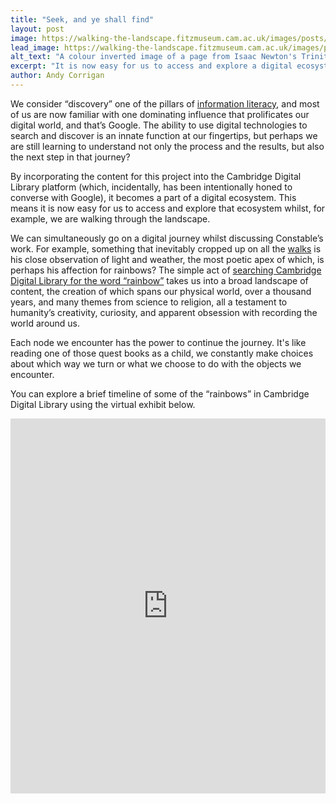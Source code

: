 ```yaml
---
title: "Seek, and ye shall find"
layout: post
image: https://walking-the-landscape.fitzmuseum.cam.ac.uk/images/posts/MS-ADD-03996-000-00245_crop-preview.jpg
lead_image: https://walking-the-landscape.fitzmuseum.cam.ac.uk/images/posts/MS-ADD-03996-000-00245_crop.jpg
alt_text: "A colour inverted image of a page from Isaac Newton's Trinity College Notebook (MS Add. 3996) with a diagram of an eye seeing light through a prism, https://cudl.lib.cam.ac.uk/view/MS-ADD-03996/247"
excerpt: "It is now easy for us to access and explore a digital ecosystem whilst, for example, we are walking through the landscape."
author: Andy Corrigan
---
```


We consider “discovery” one of the pillars of [information literacy](https://www.cam.ac.uk/CILN), and most of us are now familiar with one dominating influence that prolificates our digital world, and that’s Google. The ability to use digital technologies to search and discover is an innate function at our fingertips, but perhaps we are still learning to understand not only the process and the results, but also the next step in that journey?

By incorporating the content for this project into the Cambridge Digital Library platform (which, incidentally, has been intentionally honed to converse with Google), it becomes a part of a digital ecosystem. This means it is now easy for us to access and explore that ecosystem whilst, for example, we are walking through the landscape. 

We can simultaneously go on a digital journey whilst discussing Constable’s work. For example, something that inevitably cropped up on all the [walks]({{site.url}}/walks/) is his close observation of light and weather, the most poetic apex of which, is perhaps his affection for rainbows? The simple act of [searching Cambridge Digital Library for the word “rainbow”](https://cudl.lib.cam.ac.uk/search?fileID=&keyword=rainbow) takes us into a broad landscape of content, the creation of which spans our physical world, over a thousand years, and many themes from science to religion, all a testament to humanity’s creativity, curiosity, and apparent obsession with recording the world around us. 

Each node we encounter has the power to continue the journey. It's like reading one of those quest books as a child, we constantly make choices about which way we turn or what we choose to do with the objects we encounter.  

You can explore a brief timeline of some of the “rainbows” in Cambridge Digital Library using the virtual exhibit below.

<iframe src="https://exhibit.cdh.cam.ac.uk/exhibits/FW8sBjc4Qa6MkDN0qHVx?embedded=true" width="100%" height="600" allowfullscreen allow="autoplay" frameborder="0"></iframe>
